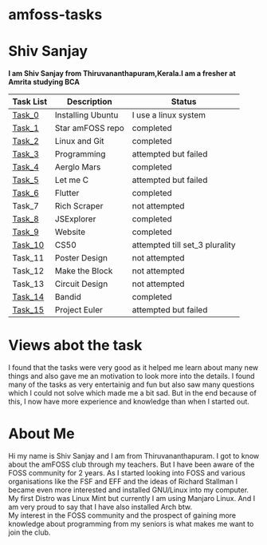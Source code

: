# amfoss-tasks
# Shiv Sanjay
**I am Shiv Sanjay from Thiruvananthapuram,Kerala.I am a fresher at Amrita studying BCA**

Task List|Description|Status
---------|-----------|--------
[Task_0](https://github.com/Kalzarkm/amfoss-tasks/tree/main/task-0)| Installing Ubuntu  | I use a linux system
[Task_1](https://github.com/Kalzarkm/amfoss-tasks/tree/main/task-1)|Star amFOSS repo|completed
[Task_2](https://github.com/Kalzarkm/amfoss-tasks/tree/main/task-2)|Linux and Git|completed
[Task_3](https://github.com/Kalzarkm/amfoss-tasks/tree/main/task-3)|Programming|attempted but failed
[Task_4](https://github.com/Kalzarkm/amfoss-tasks/tree/main/task-4)|Aerglo Mars|completed
[Task_5](https://github.com/Kalzarkm/amfoss-tasks/tree/main/task-5)|Let me C|attempted but failed
[Task_6](https://github.com/Kalzarkm/amfoss-tasks/tree/main/task-6)|Flutter|completed
Task_7|Rich Scraper|not attempted
[Task_8](https://github.com/Kalzarkm/amfoss-tasks/tree/main/task-8)|JSExplorer|completed
[Task_9](https://github.com/Kalzarkm/Kalzarkm.github.io)|Website|completed
[Task_10](https://github.com/Kalzarkm/amfoss-tasks/tree/main/task-10)|CS50|attempted till set_3 plurality
Task_11|Poster Design|not attempted
Task_12|Make the Block|not attempted
Task_13|Circuit Design|not attempted
[Task_14](https://github.com/Kalzarkm/amfoss-tasks/tree/main/task-14)|Bandid|completed
[Task_15](https://github.com/Kalzarkm/amfoss-tasks/tree/main/task-15)|Project Euler|attempted but failed

# Views abot the task
I found that the tasks were very good as it helped me learn about many new things and also gave me an motivation to look more into the details. I found many of the tasks as very entertainig and fun but also saw many questions which I could not solve which made me a bit sad. But in the end because of this, I now have more experience and knowledge than when I started out.

# About Me
Hi my name is Shiv Sanjay and I am from Thiruvananthapuram. I got to know about the amFOSS club through my teachers. But I have been aware of the FOSS community for 2 years. As I started looking into FOSS and various organisations like the FSF and EFF and the ideas of Richard Stallman I became even more interested and installed GNU/Linux into my computer. My first Distro was Linux Mint but currently I am using Manjaro Linux. And I am very proud to say that I have also installed Arch btw.\
My interest in the FOSS community and the prospect of gaining more knowledge about programming from my seniors is  what makes me want to join the club.
